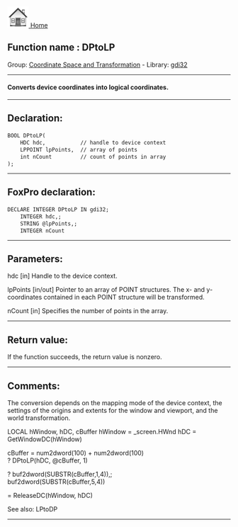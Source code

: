 [<img src="../../images/home.png"> Home ](https://github.com/VFPX/Win32API)  

## Function name : DPtoLP
Group: [Coordinate Space and Transformation](../../functions_group.md#Coordinate_Space_and_Transformation)  -  Library: [gdi32](../../Libraries.md#gdi32)  
***  


#### Converts device coordinates into logical coordinates.
***  


## Declaration:
```foxpro  
BOOL DPtoLP(
	HDC hdc,           // handle to device context
	LPPOINT lpPoints,  // array of points
	int nCount         // count of points in array
);  
```  
***  


## FoxPro declaration:
```foxpro  
DECLARE INTEGER DPtoLP IN gdi32;
	INTEGER hdc,;
	STRING @lpPoints,;
	INTEGER nCount  
```  
***  


## Parameters:
hdc 
[in] Handle to the device context. 

lpPoints 
[in/out] Pointer to an array of POINT structures. The x- and y-coordinates contained in each POINT structure will be transformed. 

nCount 
[in] Specifies the number of points in the array.   
***  


## Return value:
If the function succeeds, the return value is nonzero.  
***  


## Comments:
The conversion depends on the mapping mode of the device context, the settings of the origins and extents for the window and viewport, and the world transformation.   
  
<div class="precode">LOCAL hWindow, hDC, cBuffer  
hWindow = _screen.HWnd  
hDC = GetWindowDC(hWindow)  
  
cBuffer = num2dword(100) + num2dword(100)  
? DPtoLP(hDC, @cBuffer, 1)  
  
? buf2dword(SUBSTR(cBuffer,1,4)),;  
	buf2dword(SUBSTR(cBuffer,5,4))  
  
= ReleaseDC(hWindow, hDC)  
</div>  
  
See also: LPtoDP   
  
***  

